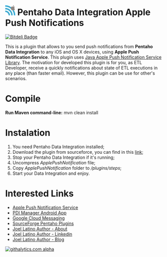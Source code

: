 ![Apple Push Notification icon](https://raw.githubusercontent.com/latinojoel/pdi-apple-pushnotifications/master/src/main/resources/com/latinojoel/di/trans/steps/pushnotifications/apple/push.png) Pentaho Data Integration Apple Push Notifications
=============================

[![Bitdeli Badge](https://d2weczhvl823v0.cloudfront.net/latinojoel/pdi-apple-pushnotifications/trend.png)](https://bitdeli.com/free "Bitdeli Badge")

This is a plugin that allows to you send push notifications from **Pentaho Data Integration** to any iOS and OS X devices, using **Apple Push Notification Service**. This plugin uses [Java Apple Push Notification Service Library](https://github.com/notnoop/java-apns/).
The motivation for developed this plugin is for you, as ETL Developer, receive a quickly notifications about state of ETL executions in any place (than faster email). However, this plugin can be use for other's scenarios.


Compile
=============================
**Run Maven command-line:** mvn clean install

Instalation
===========
1. You need Pentaho Data Integration installed;
2. Download  the plugin from sourceforce, you can find in this [link](https://sourceforge.net/projects/pentaho-plugins/files/Pentaho%20Data%20Integration/PDI%20Apple%20Push%20Notifications/);
3. Stop your Pentaho Data Integration if it's running;
4. Uncompress *ApplePushNotification* file;
5. Copy *ApplePushNotification* folder to *<pdi-folder-installation>/plugins/steps*; 
6. Start your Data Integration and enjoy.

Interested Links
=======
* [Apple Push Notification Service](http://developer.apple.com/library/mac/documentation/NetworkingInternet/Conceptual/RemoteNotificationsPG/Chapters/ApplePushService.html#//apple_ref/doc/uid/TP40008194-CH100-SW9)
* [PDI Manager Android App](https://play.google.com/store/apps/details?id=com.latinojoel.pdimanager)
* [Google Cloud Messaging](http://developer.android.com/google/gcm/)
* [SourceForge Pentaho Plugins](http://sourceforge.net/projects/pentaho-plugins/)
* [Joel Latino Author - About](https://about.me/latinojoel)
* [Joel Latino Author - Linkedin](http://pt.linkedin.com/in/latinojoel)
* [Joel Latino Author - Blog](http://joel-latino.blogspot.com/)


[![githalytics.com alpha](https://cruel-carlota.pagodabox.com/daf12ea06b14ffdff5a8218656362656 "githalytics.com")](http://githalytics.com/latinojoel/pdi-apple-pushnotifications)


